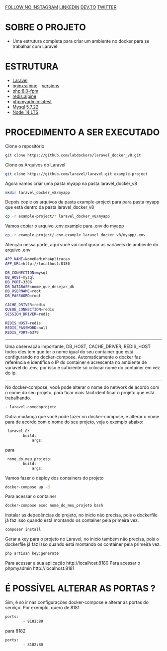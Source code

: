 
[FOLLOW NO INSTAGRAM](https://www.instagram.com/wesllycode/)
[LINKEDIN](https://www.linkedin.com/in/weslly-sousa-a0bb2647/)
[DEV.TO](https://dev.to/wesllycode)
[TWITTER](https://twitter.com/wesllycode)

# SOBRE O PROJETO
- Uma estrutura completa para criar um ambiente no docker para se trabalhar com Laravel


# ESTRUTURA
 * [Laravel](https://laravel.com)
 * [nginx:alpine](https://hub.docker.com/_/nginx) - [versions](https://nginx.org/en/CHANGES)
 * [php:8.0-fpm](https://hub.docker.com/_/php)
 * [redis:alpine](https://hub.docker.com/_/redis)
 * [phpmyadmin:latest](https://hub.docker.com/_/phpmyadmin)
 * [Mysql 5.7.22](https://hub.docker.com/_/mysql)
 * [Node 14 LTS](https://github.com/nodesource/distributions#debmanual)


 # PROCEDIMENTO A SER EXECUTADO

Clone o repositório 
```sh
git clone https://github.com/labdockers/laravel_docker_v8.git
```

Clone os Arquivos do Laravel
```sh
git clone https://github.com/laravel/laravel.git example-project
```
Agora vamos criar uma pasta myapp na pasta laravel_docker_v8
```sh
mkdir laravel_docker_v8/myapp

```

Depois copie os arquivos da pasta example-project para para pasta myapp que está dentro da pasta laravel_docker_v8
```sh
cp -r example-project/* laravel_docker_v8/myapp
```

Vamos copiar o arquivo .env.example para .env do myapp
```sh
cp -r example-project/.env.example laravel_docker_v8/myapp/.env
```

Atenção nessa parte, aqui você vai configurar as variáveis de ambiente do arquivo .env
```sh
APP_NAME=NomeDaMinhaAplicacao
APP_URL=http://localhost:8180

DB_CONNECTION=mysql
DB_HOST=mysql
DB_PORT=3306
DB_DATABASE=nome_que_desejar_db
DB_USERNAME=root
DB_PASSWORD=root

CACHE_DRIVER=redis
QUEUE_CONNECTION=redis
SESSION_DRIVER=redis

REDIS_HOST=redis
REDIS_PASSWORD=null
REDIS_PORT=6379
```
----
Uma observação importante,  DB_HOST, CACHE_DRIVER, REDIS_HOST todos eles tem que ter o nome igual do seu container que está configurando no docker-compose. Automaticamente o docker faz referência e identifica o IP do container e acrescenta no ambiente de variável do .env, por isso é suficiente só colocar nome do container em vez do ip.

----


No docker-compose, você pode alterar o nome do network de acordo com o nome do seu projeto, para ficar mais fácil
identificar o projeto que está trabalhando.          
```sh
- laravel-nomedoprojeto
```

Outra mudança que você pode fazer no docker-compose, e alterar o nome para de acordo com o nome do seu projeto, veja o exemplo abaixo:

```sh
 laravel_8:
        build: 
            args: 
```
para
```sh
 nome_do_meu_projeto:
        build: 
            args: 
```


Vamos fazer o deploy dos containers do projeto
```sh
docker-compose up -d
```

Para acessar o container
```sh
docker-compose exec nome_do_meu_projeto bash
```
Instalar as depedências do projeto, no inicio não precisa, pois o dockerfile já faz isso quando está montando os container pela primeira vez.
```sh
composer install
```

Gerar a key para o projeto no Laravel, no inicio também não precisa, pois o dockerfile já faz isso quando está montando os container pela primeira vez. 
```sh
php artisan key:generate
```

Para acessar a sua aplicação  http://localhost:8180
Para acessar o phpmyadmin http://localhost:8181

# É POSSÍVEL ALTERAR AS PORTAS ?
Sim, é só ir nas configurações docker-compose e alterar as portas do serviço.
Por exemplo, quero de 8181

```sh
ports:
        - 8181:80
```
para 8182
```sh
ports:
        - 8182:80
```